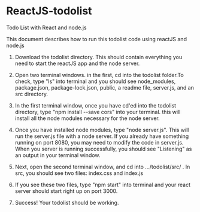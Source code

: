 # ReactJS-todolist
Todo List with React and node.js

This document describes how to run this todolist code using reactJS and node.js

1. Download the todolist directory. This should contain everything you need to start the reactJS app and the node server.

2. Open two terminal windows. in the first, cd into the todolist folder.To check, type "ls" into terminal and you should see node_modules, package.json, package-lock.json, public, a readme file, server.js, and an src directory.

4. In the first terminal window, once you have cd'ed into the todolist directory, type "npm install --save cors" into your terminal. this will install all the node modules necessary for the node server.

5. Once you have installed node modules, type "node server.js". This will run the server.js file with a node server. If you already have something running on port 8080, you may need to modify the code in server.js. When you server is running successfully, you should see "Listening" as an output in your terminal window.

6. Next, open the second terminal window, and cd into .../todolist/src/ . In src, you should see two files: index.css and index.js

7. If you see these two files, type "npm start" into terminal and your react server should start right up on port 3000.

8. Success! Your todolist should be working.
